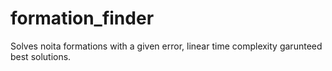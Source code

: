 # formation_finder
Solves noita formations with a given error, linear time complexity garunteed best solutions.
